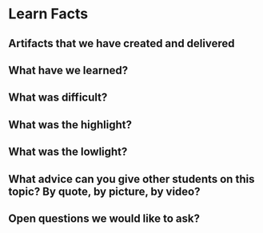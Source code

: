 # Learn Facts

## Artifacts that we have created and delivered

## What have we learned?

## What was difficult?

## What was the highlight?

## What was the lowlight?

## What advice can you give other students on this topic? By quote, by picture, by video?

## Open questions we would like to ask?
